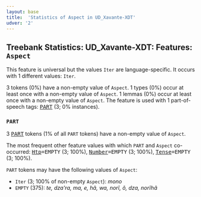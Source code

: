 ```yaml
---
layout: base
title:  'Statistics of Aspect in UD_Xavante-XDT'
udver: '2'
---
```


## Treebank Statistics: UD_Xavante-XDT: Features: `Aspect`

This feature is universal but the values `Iter` are language-specific.
It occurs with 1 different values: `Iter`.

3 tokens (0%) have a non-empty value of `Aspect`.
1 types (0%) occur at least once with a non-empty value of `Aspect`.
1 lemmas (0%) occur at least once with a non-empty value of `Aspect`.
The feature is used with 1 part-of-speech tags: <tt><a href="xav_xdt-pos-PART.html">PART</a></tt> (3; 0% instances).

### `PART`

3 <tt><a href="xav_xdt-pos-PART.html">PART</a></tt> tokens (1% of all `PART` tokens) have a non-empty value of `Aspect`.

The most frequent other feature values with which `PART` and `Aspect` co-occurred: <tt><a href="xav_xdt-feat-Htp.html">Htp</a></tt><tt>=EMPTY</tt> (3; 100%), <tt><a href="xav_xdt-feat-Number.html">Number</a></tt><tt>=EMPTY</tt> (3; 100%), <tt><a href="xav_xdt-feat-Tense.html">Tense</a></tt><tt>=EMPTY</tt> (3; 100%).

`PART` tokens may have the following values of `Aspect`:

* `Iter` (3; 100% of non-empty `Aspect`): <em>mono</em>
* `EMPTY` (375): <em>te, dza'ra, ma, e, hã, wa, norĩ, õ, dza, norĩhã</em>

